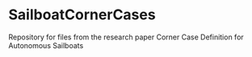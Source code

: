 # SailboatCornerCases
Repository for files from the research paper Corner Case Definition for Autonomous Sailboats
